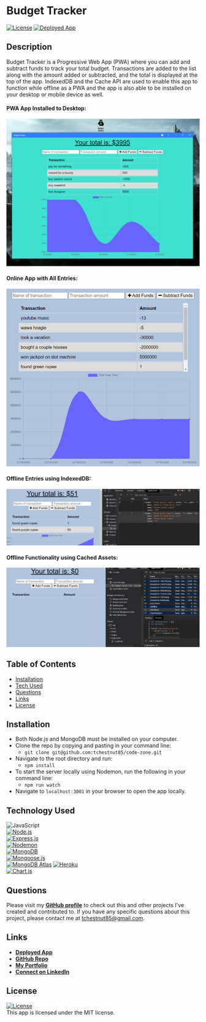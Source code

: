 # Budget Tracker

  <a href='./LICENSE'>![License](https://img.shields.io/badge/License%3A-MIT-green.svg)</a>  <a href="https://budget-app-tc.herokuapp.com/">![Deployed App](https://img.shields.io/badge/Deployed%20App-blue.svg)</a>

## Description
Budget Tracker is a Progressive Web App (PWA) where you can add and subtract funds to track your total budget. Transactions are added to the list along with the amount added or subtracted, and the total is displayed at the top of the app. 
IndexedDB and the Cache API are used to enable this app to function while offline as a PWA and the app is also able to be installed on your desktop or mobile device as well.  

#### PWA App Installed to Desktop:

![PWA Installed App](./assets/images/screenshot-4.jpg)

#### Online App with All Entries:

![Main App Page](./assets/images/screenshot-3.jpg)

 #### Offline Entries using IndexedDB:
 
![IndexedDB](./assets/images/screenshot-1.jpg)

 #### Offline Functionality using Cached Assets:

![Cache](./assets/images/screenshot-2.jpg)


  ## Table of Contents
  - [Installation](#installation)
  - [Tech Used](#tech-used)
  - [Questions](#questions)
  - [Links](#links)
  - [License](#license)
  
  ## Installation
  - Both Node.js and MongoDB must be installed on your computer.
  - Clone the repo by copying and pasting in your command line: 
    - `git clone git@github.com:tchestnut85/code-zone.git`
  - Navigate to the root directory and run: 
    - `npm install`
  - To start the server locally using Nodemon, run the following in your command line: 
    - `npm run watch`
  - Navigate to `localhost:3001` in your browser to open the app locally.

  ## Technology Used
  ![JavaScript](https://img.shields.io/badge/JavaScript-F7DF1E?style=for-the-badge&logo=javascript&logoColor=black)  
  <a href='https://nodejs.org/en/'>![Node.js](https://img.shields.io/badge/Node.js-43853D?style=for-the-badge&logo=node.js&logoColor=white)</a>  
  <a href='https://www.npmjs.com/package/express'>![Express.js](https://img.shields.io/badge/Express.js-404D59?style=for-the-badge)</a>  
  <a href='https://nodemon.io/'>![Nodemon](https://img.shields.io/badge/Nodemon-76D04B?style=for-the-badge&logo=nodemon&logoColor=white)</a>  
  <a href='https://dev.mysql.com/doc/'>![MongoDB](https://img.shields.io/badge/MongoDB-4EA94B?style=for-the-badge&logo=mongodb&logoColor=white)</a>  
  <a href='https://mongoosejs.com/'>![Mongoose.js](https://img.shields.io/badge/Mongoose.js-880000?style=for-the-badge&logoColor=white)</a>  
  <a href='https://dev.mysql.com/doc/'>![MongoDB Atlas](https://img.shields.io/badge/MongoDB%20Atlas-4EA94B?style=for-the-badge&logo=mongodb&logoColor=white)</a>
  <a href='https://heroku.com'>![Heroku](https://img.shields.io/badge/Heroku-430098?style=for-the-badge&logo=heroku&logoColor=white)</a>  
  <a href='https://www.chartjs.org/'>![Chart.js](https://img.shields.io/badge/Chart.js-DB7093?style=for-the-badge&logoColor=white)</a>

  
  ## Questions
  Please visit my **[GitHub profile](https://github.com/tchestnut85/)** to check out this and other projects I've created and contributed to.
  If you have any specific questions about this project, please contact me at <tchestnut85@gmail.com>.

  ## Links
  - **[Deployed App](https://budget-app-tc.herokuapp.com/)**
  - **[GitHub Repo](https://github.com/tchestnut85/budget-tracker/)**
  - **[My Portfolio](https://tchestnut85.github.io/)**
  - **[Connect on LinkedIn](https://www.linkedin.com/in/thomas-chestnut)**

  ## License  
  <a href='./LICENSE'>![License](https://img.shields.io/badge/License%3A-MIT-green.svg)</a>  
  This app is licensed under the MIT license.
